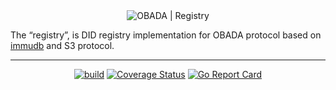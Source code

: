 <div align="center">
  <img class="logo" src="https://www.obada.io/assets/logo/obada-logo-light.svg" alt="OBADA | Registry"/>
</div>

The “registry”, is DID registry implementation for OBADA protocol based on [immudb](https://github.com/codenotary) and S3 protocol.

---

<div align="center">

[![build](https://github.com/obada-foundation/registry/actions/workflows/ci.yml/badge.svg)](https://github.com/obada-foundation/registry/actions/workflows/ci.yml)&nbsp;[![Coverage Status](https://coveralls.io/repos/github/obada-foundation/registry/badge.svg?branch=main)](https://coveralls.io/github/obada-foundation/registry?branch=main)&nbsp;[![Go Report Card](https://goreportcard.com/badge/github.com/obada-foundation/registry)](https://goreportcard.com/report/github.com/obada-foundation/registry)

</div>
